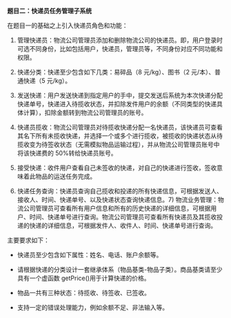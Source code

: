 **题目二：快递员任务管理子系统**



在题目一的基础之上引入快递员角色和功能：

1) 管理快递员：物流公司管理员添加和删除物流公司的快递员。即，用户登录时可选不同身份，比如包括用户，快递员，管理员等，不同身份对应不同功能和权限。

2) 快递分类：快递至少包含如下几类：易碎品（8 元/kg）、图书（2 元/本）、普通快递（5 元/kg）。

3) 发送快递：用户发送快递到指定用户的手中，提交发送后系统为本次快递分配快递单号，快递进入待揽收状态，并扣除发件用户的余额（不同类型的快递具体计算），扣除金额转到物流公司管理员的账号。

4) 快递员揽收：物流公司管理员对待揽收快递分配一名快递员，该快递员可查看其名下所有未揽收快递，并选择一个或多个进行揽收，被揽收的快递状态从待揽收变为待签收状态（无需模拟物品运输过程），并从物流公司管理员账号中将该快递费的 50%转给快递员账号。

5) 接受快递：收件用户查看自己未签收的快递，对自己的快递进行签收，签收意味着此物品的运送任务完成。

6) 快递任务查询：快递员查询自己揽收和投递的所有快递信息，可根据发送人、接收人、时间、快递单号、以及快递状态查询快递信息。7) 物流业务管理：物流公司管理员可查看所有用户信息和所有的历史快递的详细信息，可根据用户、时间、快递单号进行查询。物流公司管理员可查看所有快递员及其揽收投递的快递的详细信息，可根据发件人、收件人、时间、快递单号进行查询。



主要要求如下：

- 快递员至少包含如下属性：姓名、电话、账户余额等。 

- 请根据快递的分类设计一套继承体系（物品基类-物品子类）。商品基类请至少具有一个虚函数 getPrice()用于计算快递的价格。

- 物品一共有三种状态：待揽收、待签收、已签收。

- 支持一定的错误处理能力，例如余额不足、非法输入等。